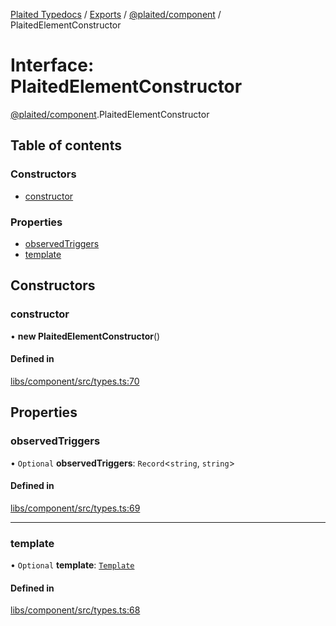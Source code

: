 [Plaited Typedocs](../README.md) / [Exports](../modules.md) / [@plaited/component](../modules/plaited_component.md) / PlaitedElementConstructor

# Interface: PlaitedElementConstructor

[@plaited/component](../modules/plaited_component.md).PlaitedElementConstructor

## Table of contents

### Constructors

- [constructor](plaited_component.PlaitedElementConstructor.md#constructor)

### Properties

- [observedTriggers](plaited_component.PlaitedElementConstructor.md#observedtriggers)
- [template](plaited_component.PlaitedElementConstructor.md#template)

## Constructors

### constructor

• **new PlaitedElementConstructor**()

#### Defined in

[libs/component/src/types.ts:70](https://github.com/plaited/plaited/blob/5183ee2/libs/component/src/types.ts#L70)

## Properties

### observedTriggers

• `Optional` **observedTriggers**: `Record`<`string`, `string`\>

#### Defined in

[libs/component/src/types.ts:69](https://github.com/plaited/plaited/blob/5183ee2/libs/component/src/types.ts#L69)

___

### template

• `Optional` **template**: [`Template`](../modules/plaited.index.md#template)

#### Defined in

[libs/component/src/types.ts:68](https://github.com/plaited/plaited/blob/5183ee2/libs/component/src/types.ts#L68)
